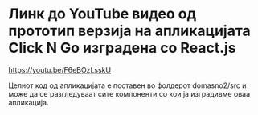 # Линк до YouTube видео од прототип верзија на апликацијата Click N Go изградена со React.js 
https://youtu.be/F6eBOzLsskU

Целиот код од апликацијата е поставен во фолдерот  domasno2/src и може да се разгледуваат сите компоненти со кои ја изградивме оваа апликација.
